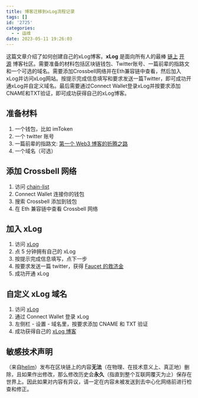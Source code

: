 ```yaml
---
title: 博客迁移到xLog流程记录
tags: []
id: '2725'
categories:
  - - 运维
date: 2023-05-11 19:26:03
---
```


这篇文章介绍了如何创建自己的xLog博客。**xLog** 是面向所有人的最棒 [链上](https://scan.crossbell.io/) [开源](https://github.com/Crossbell-Box/xlog) 博客社区。需要准备的材料包括区块链钱包、Twitter账号、一篇前辈的指路文和一个可选的域名。需要添加Crossbell网络并在Eth兼容链中查看，然后加入xLog并访问xLog网站。按提示完成信息填写和要求发送一篇Twitter，即可成功开通xLog并自定义域名。最后需要通过Connect Wallet登录xLog并按要求添加CNAME和TXT验证，即可成功获得自己的xLog博客。

## 准备材料

1.  一个钱包，比如 imToken
2.  一个 twitter 账号
3.  一篇前辈的指路文: [第一个 Web3 博客的折腾之路](https://blog.brulligno.com/web3-with-xlog)
4.  一个域名（可选）

## 添加 Crossbell 网络

1.  访问 [chain-list](https://chain-list.org/)
2.  Connect Wallet 连接你的钱包
3.  搜索 Crossbell 添加到钱包
4.  在 Eth 兼容链中查看 Crossbell 网络

## 加入 xLog

1.  访问 [xLog](https://xlog.app/)
2.  点 5 分钟拥有自己的 xLog
3.  按提示完成信息填写，点下一步
4.  按要求发送一篇 twitter，获得 [Faucet 的救济金](https://faucet.crossbell.io/)
5.  成功开通 xLog

## 自定义 xLog 域名

1.  访问 [xLog](https://xlog.app/)
2.  通过 Connect Wallet 登录 xLog
3.  左侧栏 - 设置 - 域名里，按要求添加 CNAME 和 TXT 验证
4.  成功获得自己的 [xLog 博客](https://x.limour.top/)

## **敏感技术声明**

（来自[helim](https://centralized.helim.net/index.php/start-page.html)）发布在区块链上的内容**无法**（在物理、在技术意义上、真正地）删除，且如果作出修改，那么修改历史会**永久**（指直到整个互联网覆灭为止）保存在世界上。因此如果对内容有异议，请一定在内容未被发送到去中心化网络前进行检查和修正。